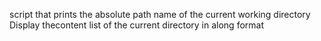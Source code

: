  script that prints the absolute path name of the current working directory
Display thecontent list of the current directory in along format
